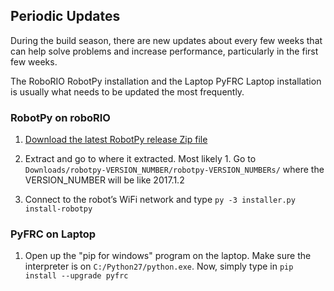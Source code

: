 ## Periodic Updates ##

During the build season, there are new updates about every few weeks that can help solve problems and increase performance, particularly in the first few weeks.

The RoboRIO RobotPy installation and the Laptop PyFRC Laptop installation is usually what needs to be updated the most frequently.

### RobotPy on roboRIO ###

1. [Download the latest RobotPy release Zip file](https://github.com/robotpy/robotpy-wpilib/releases)

2. Extract and go to where it extracted. Most likely 1. Go to `Downloads/robotpy-VERSION_NUMBER/robotpy-VERSION_NUMBERs/` where the VERSION_NUMBER will be like 2017.1.2

2. Connect to the robot’s WiFi network and type `py -3 installer.py install-robotpy`

### PyFRC on Laptop ###

1. Open up the "pip for windows" program on the laptop. Make sure the interpreter is on `C:/Python27/python.exe`. Now, simply type in `pip install --upgrade pyfrc`
